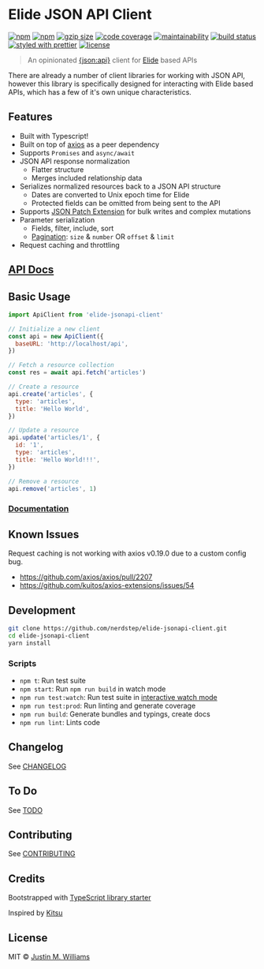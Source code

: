 # Elide JSON API Client

[![npm](https://flat.badgen.net/npm/v/elide-jsonapi-client)](https://www.npmjs.com/package/elide-jsonapi-client)
[![npm](https://flat.badgen.net/npm/dt/elide-jsonapi-client)](https://www.npmjs.com/package/elide-jsonapi-client)
[![gzip size](https://flat.badgen.net/bundlephobia/minzip/elide-jsonapi-client)](https://bundlephobia.com/result?p=elide-jsonapi-client)
[![code coverage](https://flat.badgen.net/coveralls/c/github/nerdstep/elide-jsonapi-client)](https://coveralls.io/github/nerdstep/elide-jsonapi-client)
[![maintainability](https://flat.badgen.net/codeclimate/maintainability/nerdstep/elide-jsonapi-client)](https://codeclimate.com/github/nerdstep/elide-jsonapi-client)
[![build status](https://flat.badgen.net/travis/nerdstep/elide-jsonapi-client)](https://travis-ci.org/nerdstep/elide-jsonapi-client)
[![styled with prettier](https://flat.badgen.net/badge/styled%20with/prettier/pink)](https://github.com/prettier/prettier)
[![license](https://flat.badgen.net/github/license/nerdstep/elide-jsonapi-client)](./LICENSE)

> An opinionated [{json:api}](http://jsonapi.org) client for [Elide](http://elide.io) based APIs

There are already a number of client libraries for working with JSON API, however this library is specifically designed for interacting with Elide based APIs, which has a few of it's own unique characteristics.

## Features

- Built with Typescript!
- Built on top of [axios](https://github.com/axios/axios) as a peer dependency
- Supports `Promises` and `async/await`
- JSON API response normalization
  - Flatter structure
  - Merges included relationship data
- Serializes normalized resources back to a JSON API structure
  - Dates are converted to Unix epoch time for Elide
  - Protected fields can be omitted from being sent to the API
- Supports [JSON Patch Extension](https://github.com/json-api/json-api/blob/9c7a03dbc37f80f6ca81b16d444c960e96dd7a57/extensions/jsonpatch/index.md) for bulk writes and complex mutations
- Parameter serialization
  - Fields, filter, include, sort
  - [Pagination](http://elide.io/pages/guide/10-jsonapi.html#pagination): `size` & `number` OR `offset` & `limit`
- Request caching and throttling

## [API Docs](https://nerdstep.github.io/elide-jsonapi-client)

## Basic Usage

```js
import ApiClient from 'elide-jsonapi-client'

// Initialize a new client
const api = new ApiClient({
  baseURL: 'http://localhost/api',
})

// Fetch a resource collection
const res = await api.fetch('articles')

// Create a resource
api.create('articles', {
  type: 'articles',
  title: 'Hello World',
})

// Update a resource
api.update('articles/1', {
  id: '1',
  type: 'articles',
  title: 'Hello World!!!',
})

// Remove a resource
api.remove('articles', 1)
```

### [Documentation](https://github.com/nerdstep/elide-jsonapi-client/wiki)

## Known Issues

Request caching is not working with axios v0.19.0 due to a custom config bug.

- https://github.com/axios/axios/pull/2207
- https://github.com/kuitos/axios-extensions/issues/54

## Development

```bash
git clone https://github.com/nerdstep/elide-jsonapi-client.git
cd elide-jsonapi-client
yarn install
```

### Scripts

- `npm t`: Run test suite
- `npm start`: Run `npm run build` in watch mode
- `npm run test:watch`: Run test suite in [interactive watch mode](http://facebook.github.io/jest/docs/cli.html#watch)
- `npm run test:prod`: Run linting and generate coverage
- `npm run build`: Generate bundles and typings, create docs
- `npm run lint`: Lints code

## Changelog

See [CHANGELOG](./CHANGELOG.md)

## To Do

See [TODO](./TODO.md)

## Contributing

See [CONTRIBUTING](./CONTRIBUTING.md)

## Credits

Bootstrapped with [TypeScript library starter](https://github.com/alexjoverm/typescript-library-starter)

Inspired by [Kitsu](https://github.com/wopian/kitsu/tree/master/packages/kitsu)

## License

MIT © [Justin M. Williams](https://github.com/nerdstep)
